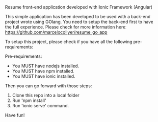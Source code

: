 Resume front-end application developed with Ionic Framework (Angular)

This simple application has been developed to be used with a back-end project wrote using GOlang.
You need to setup the back-end first to have the full experience.
Please check for more information here: https://github.com/marcelocollyer/resume_go_app 

To setup this project, please check if you have all the following pre-requirements:

Pre-requirements:

* You MUST have nodejs installed.
* You MUST have npm installed.
* You MUST have ionic installed.

Then you can go forward with those steps:  

1) Clone this repo into a local folder
2) Run 'npm install'
3) Run 'ionic serve' command.

Have fun!
